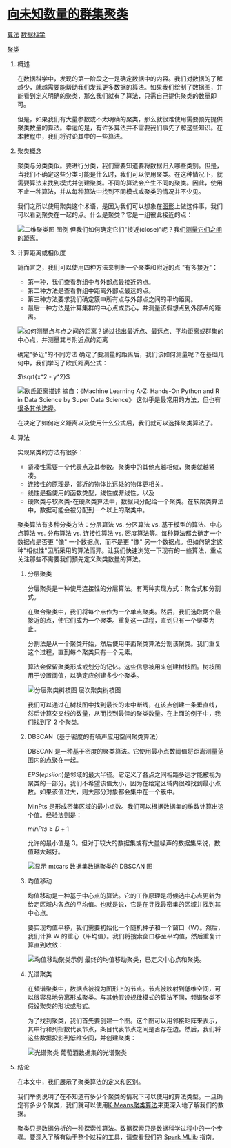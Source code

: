 # [向未知数量的群集聚类](https://www.baeldung.com/cs/clustering-unknown-number)

[算法](README-zh.md) [数据科学](https://www.baeldung.com/cs/category/ai/data-science)

[聚类](https://www.baeldung.com/cs/tag/clustering)

1. 概述

    在数据科学中，发现的第一阶段之一是确定数据中的内容。我们对数据的了解越少，就越需要能帮助我们发现更多数据的算法。如果我们绘制了数据图，并能看到定义明确的聚类，那么我们就有了算法，只需自己提供聚类的数量即可。

    但是，如果我们有大量参数或不太明确的聚类，那么就很难使用需要预先提供聚类数量的算法。幸运的是，有许多算法并不需要我们事先了解这些知识。在本教程中，我们将讨论其中的一些算法。

2. 聚类概念

    聚类与分类类似。要进行分类，我们需要知道要将数据归入哪些类别。但是，当我们不确定这些分类可能是什么时，我们可以使用聚类。在这种情况下，就需要算法来找到模式并创建聚类。不同的算法会产生不同的聚类。因此，使用不止一种算法，并从每种算法中找到不同模式或聚类的情况并不少见。

    我们之所以使用聚类这个术语，是因为我们可以想象在[图形](https://www.baeldung.com/java-graphs)上做这件事，我们可以看到聚类在一起的点。什么是聚类？它是一组彼此接近的点：

    ![二维聚类图](pic/2DWine-1024x813-1.webp)
    图例
    但我们如何确定它们"接近(close)"呢？我们[测量它们之间的距离](https://www.baeldung.com/java-distance-between-two-points)。

3. 计算距离或相似度

    简而言之，我们可以使用四种方法来判断一个聚类和附近的点 "有多接近"：

    - 第一种，我们查看群组中与外部点最接近的点。
    - 第二种方法是查看群组中距离外部点最远的点。
    - 第三种方法要求我们确定簇中所有点与外部点之间的平均距离。
    - 最后一种方法是计算集群的中心点或质心，并测量该假想点到外部点的距离。

    ![如何测量点与点之间的距离？通过找出最近点、最远点、平均距离或群集的中心点，并测量其与附近点的距离](pic/CarsDistance-1-1024x826-1.png)

    确定"多近"的不同方法
    确定了要测量的距离后，我们该如何测量呢？在基础几何中，我们学习了欧氏距离公式：

    $\sqrt{x^2 - y^2}$

    ![欧氏距离描述](pic/EuclideanDistance.webp)
    摘自：《Machine Learning A-Z: Hands-On Python and R in Data Science by Super Data Science》
    这似乎是最常用的方法，但也有[很多其他选择](https://elki-project.github.io/algorithms/distances)。

    在决定了如何定义距离以及使用什么公式后，我们就可以选择聚类算法了。

4. 算法

    实现聚类的方法有很多：

    - 紧凑性需要一个代表点及其参数。聚类中的其他点越相似，聚类就越紧凑。
    - 连接性的原理是，邻近的物体比远处的物体更相关。
    - 线性是指使用的函数类型，线性或非线性，以及
    - 硬聚类与软聚类-在硬聚类算法中，数据只分配给一个聚类。在软聚类算法中，数据可能会被分配到一个以上的聚类中。

    聚类算法有多种分类方法：分层算法 vs. 分区算法 vs. 基于模型的算法、中心点算法 vs. 分布算法 vs. 连接性算法 vs. 密度算法等。每种算法都会确定一个数据点是否更 "像" 一个数据点，而不是更 "像" 另一个数据点。但如何确定这种"相似性"因所采用的算法而异。让我们快速浏览一下现有的一些算法，重点关注那些不需要我们预先定义聚类数量的算法。

    1. 分层聚类

        分层聚类是一种使用连接性的分层算法。有两种实现方式：聚合式和分割式。

        在聚合聚类中，我们将每个点作为一个单点聚类。然后，我们选取两个最接近的点，使它们成为一个聚类。重复这一过程，直到只有一个聚类为止。

        分割法是从一个聚类开始，然后使用平面聚类算法分割该聚类。我们重复这个过程，直到每个聚类只有一个元素。

        算法会保留聚类形成或划分的记忆。这些信息被用来创建树枝图。树枝图用于设置阈值，以确定应创建多少个聚类。

        ![分层聚类树枝图](pic/Dendogram-1024x863-1.webp)
        层次聚类树枝图

        我们可以通过在树枝图中找到最长的未中断线，在该点创建一条垂直线，然后计算交叉线的数量，从而找到最佳的聚类数量。在上面的例子中，我们找到了 2 个聚类。

    2. DBSCAN（基于密度的有噪声应用空间聚类算法）

        DBSCAN 是一种基于密度的聚类算法。它使用最小点数阈值将距离测量范围内的点聚在一起。

        $EPS(epsilon)$是邻域的最大半径。它定义了各点之间相距多远才能被视为聚类的一部分。我们不希望该值太小，因为在给定区域内很难找到最小点数。如果该值过大，则大部分对象都会集中在一个簇中。

        MinPts 是形成密集区域的最小点数。我们可以根据数据集的维数计算出这个值。经验法则是：

        $minPts \geq D + 1$

        允许的最小值是 3。但对于较大的数据集或有大量噪声的数据集来说，数值越大越好。

        ![显示 mtcars 数据集数据聚类的 DBSCAN 图](pic/DBSCAN-1024x836-1.webp)
    3. 均值移动

        均值移动是一种基于中心点的算法。它的工作原理是将候选中心点更新为给定区域内各点的平均值。也就是说，它是在寻找最密集的区域并找到其中心点。

        要实现均值平移，我们需要初始化一个随机种子和一个窗口（W）。然后，我们计算 W 的重心（平均值）。我们将搜索窗口移至平均值，然后重复计算直到收敛：

        ![均值移动聚类示例](pic/MeanShift-1-1024x740-1.png)
        最终的均值移动聚类，已定义中心点和聚类。
    4. 光谱聚类

        在频谱聚类中，数据点被视为图形上的节点。节点被映射到低维空间，可以很容易地分离形成聚类。与其他假设规律模式的算法不同，频谱聚类不假设聚类的形状或形式。

        为了找到聚类，我们首先要创建一个图。这个图可以用邻接矩阵来表示，其中行和列指数代表节点，条目代表节点之间是否存在边。然后，我们将这些数据投影到低维空间，并创建聚类：

        ![光谱聚类](pic/SpectralClustering-300x245-1.png)
        葡萄酒数据集的光谱聚类
5. 结论

    在本文中，我们展示了聚类算法的定义和区别。

    我们举例说明了在不知道有多少个聚类的情况下可以使用的算法类型。一旦确定有多少个聚类，我们就可以使用[K-Means聚类算法](https://www.baeldung.com/java-k-means-clustering-algorithm)来更深入地了解我们的数据。

    聚类只是数据分析的一种探索性算法。数据探索只是数据科学过程中的一个步骤。要深入了解有助于整个过程的工具，请查看我们的 [Spark MLlib](https://www.baeldung.com/spark-mlib-machine-learning) 指南。
